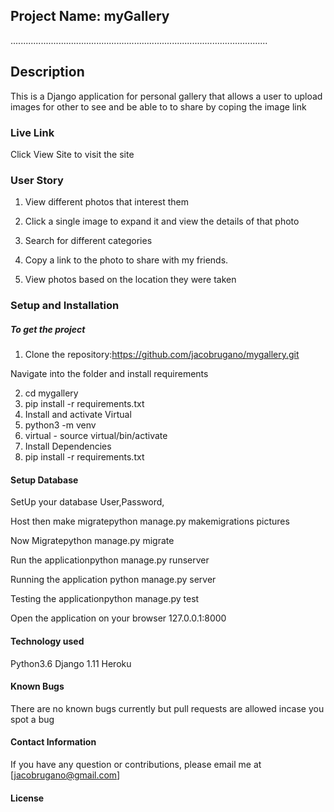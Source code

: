## Project Name: myGallery
......................................................................................................
## Description
This is a Django application for personal gallery that allows a user to upload images for other to see and be able to to share by coping the image link

### Live Link
Click View Site to visit the site

### User Story

1) View different photos that interest them 
2) Click a single image to expand it and view the details of that photo 

3) Search for different categories 

4) Copy a link to the photo to share with my friends. 

5) View photos based on the location they were taken

### Setup and Installation

##### To get the project
 1) Clone the repository:https://github.com/jacobrugano/mygallery.git 
 
 Navigate into the folder and install requirements
 
 2) cd mygallery
 3) pip install -r requirements.txt
 4) Install and activate Virtual
 5) python3 -m venv 
 6) virtual - source virtual/bin/activate
 7) Install Dependencies
 8) pip install -r requirements.txt
 #### Setup Database
 
 SetUp your database User,Password, 
 
 Host then make migratepython manage.py makemigrations pictures 
 
 Now Migratepython manage.py migrate
 
 Run the applicationpython manage.py runserver 
 
 Running the application python manage.py server
 
 Testing the applicationpython manage.py test 
 
 Open the application on your browser 127.0.0.1:8000
  
 #### Technology used
 
 Python3.6 Django 1.11 Heroku
 
 #### Known Bugs
 There are no known bugs currently but pull requests are allowed incase you spot a bug

#### Contact Information

If you have any question or contributions, please email me at [jacobrugano@gmail.com] 

#### License